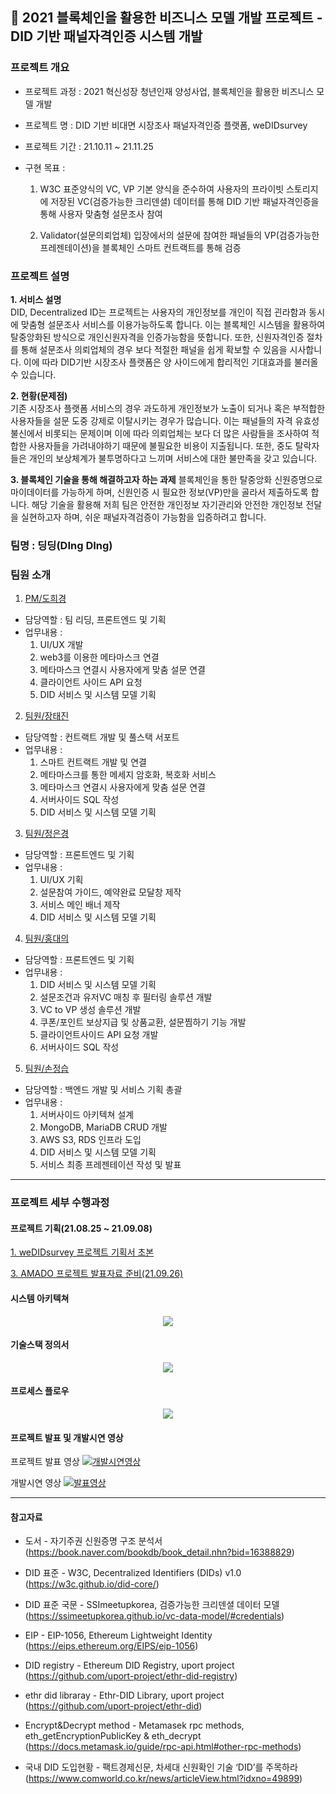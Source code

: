 ## 🔗 2021 블록체인을 활용한 비즈니스 모델 개발 프로젝트 - DID 기반 패널자격인증 시스템 개발

### 프로젝트 개요

-   프로젝트 과정 : 2021 혁신성장 청년인재 양성사업, 블록체인을 활용한 비즈니스 모델 개발
-   프로젝트 명 : DID 기반 비대면 시장조사 패널자격인증 플랫폼, weDIDsurvey
-   프로젝트 기간 : 21.10.11 ~ 21.11.25
-   구현 목표 :

    1. W3C 표준양식의 VC, VP 기본 양식을 준수하여 사용자의 프라이빗 스토리지에 저장된 VC(검증가능한 크리덴셜) 데이터를 통해 DID 기반 패널자격인증을 통해 사용자 맞춤형 설문조사 참여

    2. Validator(설문의뢰업체) 입장에서의 설문에 참여한 패널들의 VP(검증가능한 프레젠테이션)을 블록체인 스마트 컨트랙트를 통해 검증

### 프로젝트 설명

**1. 서비스 설명**  
DID, Decentralized ID는 프로젝트는 사용자의 개인정보를 개인이 직접 괸라함과 동시에 맞춤형 설문조사 서비스를 이용가능하도록 합니다. 이는 블록체인 시스템을 활용하여 탈중앙화된 방식으로 개인신원자격을 인증가능함을 뜻합니다. 또한, 신원자격인증 절차를 통해 설문조사 의뢰업체의 경우 보다 적절한 패널을 쉽게 확보할 수 있음을 시사합니다. 이에 따라 DID기반 시장조사 플랫폼은 양 사이드에게 합리적인 기대효과를 불러올 수 있습니다.

**2. 현황(문제점)**  
기존 시장조사 플랫폼 서비스의 경우 과도하게 개인정보가 노출이 되거나 혹은 부적합한 사용자들을 설문 도중 강제로 이탈시키는 경우가 많습니다. 이는 패널들의 자격 유효성 불신에서 비롯되는 문제이며 이에 따라 의뢰업체는 보다 더 많은 사람들을 조사하여 적합한 사용자들을 가려내야하기 때문에 불필요한 비용이 지출됩니다. 또한, 중도 탈락자들은 개인의 보상체계가 불투명하다고 느끼며 서비스에 대한 불만족을 갖고 있습니다.

**3. 블록체인 기술을 통해 해결하고자 하는 과제**
블록체인을 통한 탈중앙화 신원증명으로 마이데이터를 가능하게 하며, 신원인증 시 필요한 정보(VP)만을 골라서 제출하도록 합니다. 해당 기술을 활용해 저희 팀은 안전한 개인정보 자기관리와 안전한 개인정보 전달을 실현하고자 하며, 쉬운 패널자격검증이 가능함을 입증하려고 합니다.

### 팀명 : 딩딩(DIng DIng)
### 팀원 소개

1. [PM/도희경](https://github.com/heekyungdo)

-   담당역할 : 팀 리딩, 프론트엔드 및 기획
-   업무내용 :
    1. UI/UX 개발
    2. web3를 이용한 메타마스크 연결
    3. 메타마스크 연결시 사용자에게 맞춤 설문 연결
    4. 클라이언트 사이드 API 요청
    5. DID 서비스 및 시스템 모델 기획

2. [팀원/장태진](https://github.com/tejin3)

-   담당역할 : 컨트랙트 개발 및 풀스택 서포트
-   업무내용 :
    1. 스마트 컨트랙트 개발 및 연결
    2. 메타마스크를 통한 메세지 암호화, 복호화 서비스
    3. 메타마스크 연결시 사용자에게 맞춤 설문 연결
    4. 서버사이드 SQL 작성
    5. DID 서비스 및 시스템 모델 기획

3. [팀원/정은경](https://github.com/luckyjek)

-   담당역할 : 프론트엔드 및 기획
-   업무내용 :
    1. UI/UX 기획
    2. 설문참여 가이드, 예약완료 모달창 제작
    3. 서비스 메인 배너 제작
    4. DID 서비스 및 시스템 모델 기획

4. [팀원/홍대의](https://github.com/HongDaeEui)

-   담당역할 : 프론트엔드 및 기획
-   업무내용 :
    1. DID 서비스 및 시스템 모델 기획
    2. 설문조건과 유저VC 매칭 후 필터링 솔루션 개발
    3. VC to VP 생성 솔루션 개발
    4. 쿠폰/포인트 보상지급 및 상품교환, 설문찜하기 기능 개발
    5. 클라이언트사이드 API 요청 개발
    6. 서버사이드 SQL 작성

5. [팀원/손정습](https://github.com/heekyungdo)

-   담당역할 : 백엔드 개발 및 서비스 기획 총괄
-   업무내용 :
    1. 서버사이드 아키텍쳐 설계
    2. MongoDB, MariaDB CRUD 개발
    3. AWS S3, RDS 인프라 도입
    4. DID 서비스 및 시스템 모델 기획
    5. 서비스 최종 프레젠테이션 작성 및 발표

---

### 프로젝트 세부 수행과정

#### 프로젝트 기획(21.08.25 ~ 21.09.08)

<a href ='./presentation/weDIDsurvey-초기기획서.pdf'  target="_blank">1. weDIDsurvey 프로젝트 기획서 초본</a>

<a href ='./presentation/weDIDsurvey-발표자료.pdf'  target="_blank">3. AMADO 프로젝트 발표자료 준비(21.09.26)</a>

#### 시스템 아키텍쳐

<p align='center'>
<img src="./presentation/weDIDsurvey-systemArchitecture.png"></img>
</p>

#### 기술스택 정의서

<p align='center'>
<img src="./presentation/weDIDsurvey-technologyStack.png"></img>
</p>

#### 프로세스 플로우

<p align='center'>
<img src="./presentation/weDIDsurvey_prcoessrFlow.png"></img>
</p>

#### 프로젝트 발표 및 개발시연 영상
프로젝트 발표 영상
[![개발시연영상](http://img.youtube.com/vi/QYNwbZHmh8g/0.jpg)](https://youtu.be/8o9mF4WWGT4)

개발시연 영상
[![발표영상](http://img.youtube.com/vi/QYNwbZHmh8g/0.jpg)](https://www.youtube.com/watch?v=nL_PmVUUizA&t=503s)

---

#### 참고자료

-   도서 - 자기주권 신원증명 구조 분석서
    (https://book.naver.com/bookdb/book_detail.nhn?bid=16388829)

-   DID 표준 - W3C, Decentralized Identifiers (DIDs) v1.0
    (https://w3c.github.io/did-core/)

-   DID 표준 국문 - SSImeetupkorea, 검증가능한 크리덴셜 데이터 모델
    (https://ssimeetupkorea.github.io/vc-data-model/#credentials)

-   EIP - EIP-1056, Ethereum Lightweight Identity
    (https://eips.ethereum.org/EIPS/eip-1056)
    
 -  DID registry - Ethereum DID Registry, uport project
    (https://github.com/uport-project/ethr-did-registry)

 -  ethr did libraray - Ethr-DID Library, uport project
    (https://github.com/uport-project/ethr-did)
    
 -  Encrypt&Decrypt method - Metamasek rpc methods, eth_getEncryptionPublicKey & eth_decrypt
    (https://docs.metamask.io/guide/rpc-api.html#other-rpc-methods)
    
 -  국내 DID 도입현황 - 팩트경제신문, 차세대 신원확인 기술 ‘DID’를 주목하라
    (https://www.comworld.co.kr/news/articleView.html?idxno=49899)
